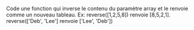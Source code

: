 Code une fonction qui inverse le contenu du paramètre array et le renvoie comme un nouveau tableau.
Ex:
reverse([1,2,5,8]) renvoie [8,5,2,1].
reverse(['Deb', 'Lee'] renvoie ['Lee', 'Deb'])
